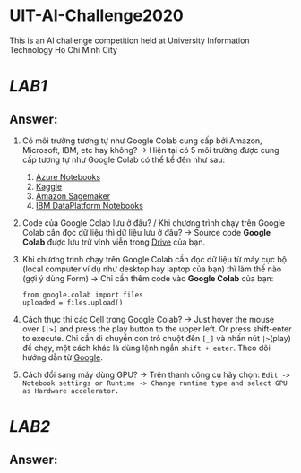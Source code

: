 # UIT-AI-Challenge2020
This is an AI challenge competition held at University Information Technology Ho Chi Minh City 

# *LAB1*
## Answer:
  1. Có môi trường tương tự như Google Colab cung cấp bởi Amazon, Microsoft, IBM, etc hay không?
    -> Hiện tại có 5 môi trường được cung cấp tương tự như Google Colab có thể kể đến như sau:
      1. [Azure Notebooks](https://notebooks.azure.com/)
      2. [Kaggle](https://www.kaggle.com/google-cloud)
      3. [Amazon Sagemaker](https://aws.amazon.com/sagemaker/)
      4. [IBM DataPlatform Notebooks](https://dataplatform.cloud.ibm.com/docs/content/wsj/analyze-data/notebooks-parent.html)
      
  23. Code của Google Colab lưu ở đâu? / Khi chương trình chạy trên Google Colab cần đọc dữ liệu thì dữ liệu lưu ở đâu?
    -> Source code **Google Colab** được lưu trữ vĩnh viễn trong [Drive](https://colab.research.google.com/notebooks/io.ipynb#scrollTo=u22w3BFiOveA) của bạn. 
    
  4. Khi chương trình chạy trên Google Colab cần đọc dữ liệu từ máy cục bộ (local computer ví dụ như desktop hay laptop của bạn) thì làm thế nào (gợi ý dùng Form)
    -> Chỉ cần thêm code vào **Google Colab** của bạn:
      ```
      from google.colab import files
      uploaded = files.upload()
      ```
  5. Cách thực thi các Cell trong Google Colab?
      -> Just hover the mouse over `[|>]` and press the play button to the upper left. Or press shift-enter to execute. Chỉ cần di chuyển con trỏ chuột đến `[_]` và nhấn nút `|>`(play) để chạy, một cách khác là dùng lệnh ngắn `shift + enter`. Theo dõi hướng dẫn từ [Google](https://colab.research.google.com/github/tensorflow/examples/blob/master/courses/udacity_intro_to_tensorflow_for_deep_learning/l01c01_introduction_to_colab_and_python.ipynb#scrollTo=F8YVA_634OFk).
      
  6. Cách đổi sang máy dùng GPU?
  -> Trên thanh công cụ hãy chọn: `Edit -> Notebook settings or Runtime -> Change runtime type and select GPU as Hardware accelerator.`
  # *LAB2*
 ## Answer:
 

  

